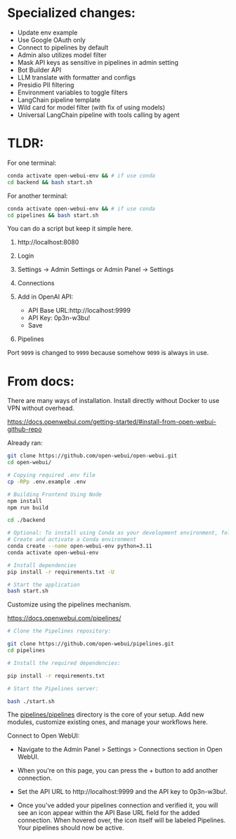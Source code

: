 # Specialized changes:

- Update env example
- Use Google OAuth only
- Connect to pipelines by default
- Admin also utilizes model filter
- Mask API keys as sensitive in pipelines in admin setting
- Bot Builder API
- LLM translate with formatter and configs
- Presidio PII filtering
- Environment variables to toggle filters
- LangChain pipeline template
- Wild card for model filter (with fix of using models)
- Universal LangChain pipeline with tools calling by agent

# TLDR:

For one terminal:

```bash
conda activate open-webui-env && # if use conda
cd backend && bash start.sh
```

For another terminal:

```bash
conda activate open-webui-env && # if use conda
cd pipelines && bash start.sh
```

You can do a script but keep it simple here.

1. http://localhost:8080

2. Login

3. Settings -> Admin Settings or Admin Panel -> Settings

4. Connections

5. Add in OpenAI API:

   - API Base URL:http://localhost:9999
   - API Key: 0p3n-w3bu!
   - Save

6. Pipelines

Port `9099` is changed to `9999` because somehow `9099` is always in use.

# From docs:

There are many ways of installation. Install directly without Docker to use VPN without overhead.

https://docs.openwebui.com/getting-started/#install-from-open-webui-github-repo

Already ran:

```bash
git clone https://github.com/open-webui/open-webui.git
cd open-webui/

# Copying required .env file
cp -RPp .env.example .env

# Building Frontend Using Node
npm install
npm run build

cd ./backend

# Optional: To install using Conda as your development environment, follow these instructions:
# Create and activate a Conda environment
conda create --name open-webui-env python=3.11
conda activate open-webui-env

# Install dependencies
pip install -r requirements.txt -U

# Start the application
bash start.sh
```

Customize using the pipelines mechanism.

https://docs.openwebui.com/pipelines/

```bash
# Clone the Pipelines repository:

git clone https://github.com/open-webui/pipelines.git
cd pipelines

# Install the required dependencies:

pip install -r requirements.txt

# Start the Pipelines server:

bash ./start.sh
```

The [pipelines/pipelines](pipelines/pipelines) directory is the core of your setup. Add new modules, customize existing ones, and manage your workflows here.

Connect to Open WebUI:

- Navigate to the Admin Panel > Settings > Connections section in Open WebUI.

- When you're on this page, you can press the + button to add another connection.

- Set the API URL to http://localhost:9999 and the API key to 0p3n-w3bu!.

- Once you've added your pipelines connection and verified it, you will see an icon appear within the API Base URL field for the added connection. When hovered over, the icon itself will be labeled Pipelines. Your pipelines should now be active.

